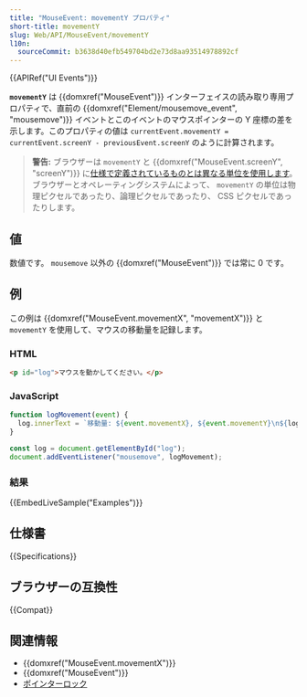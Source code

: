 ```yaml
---
title: "MouseEvent: movementY プロパティ"
short-title: movementY
slug: Web/API/MouseEvent/movementY
l10n:
  sourceCommit: b3638d40efb549704bd2e73d8aa93514978892cf
---
```


{{APIRef("UI Events")}}

**`movementY`** は {{domxref("MouseEvent")}} インターフェイスの読み取り専用プロパティで、直前の {{domxref("Element/mousemove_event", "mousemove")}} イベントとこのイベントのマウスポインターの Y 座標の差を示します。このプロパティの値は `currentEvent.movementY = currentEvent.screenY - previousEvent.screenY` のように計算されます。

> **警告:** ブラウザーは `movementY` と {{domxref("MouseEvent.screenY", "screenY")}} に[仕様で定義されているものとは異なる単位を使用します](https://github.com/w3c/pointerlock/issues/42)。ブラウザーとオペレーティングシステムによって、 `movementY` の単位は物理ピクセルであったり、論理ピクセルであったり、 CSS ピクセルであったりします。

## 値

数値です。 `mousemove` 以外の {{domxref("MouseEvent")}} では常に 0 です。

## 例

この例は {{domxref("MouseEvent.movementX", "movementX")}} と `movementY` を使用して、マウスの移動量を記録します。

### HTML

```html
<p id="log">マウスを動かしてください。</p>
```

### JavaScript

```js
function logMovement(event) {
  log.innerText = `移動量: ${event.movementX}, ${event.movementY}\n${log.innerText}`;
}

const log = document.getElementById("log");
document.addEventListener("mousemove", logMovement);
```

### 結果

{{EmbedLiveSample("Examples")}}

## 仕様書

{{Specifications}}

## ブラウザーの互換性

{{Compat}}

## 関連情報

- {{domxref("MouseEvent.movementX")}}
- {{domxref("MouseEvent")}}
- [ポインターロック](/ja/docs/Web/API/Pointer_Lock_API)

